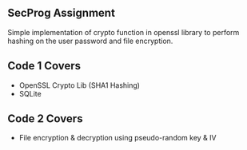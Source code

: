 ## SecProg Assignment
Simple implementation of crypto function in openssl library to perform hashing on the user password and file encryption.  

## Code 1 Covers
  * OpenSSL Crypto Lib (SHA1 Hashing)
  * SQLite 

## Code 2 Covers
  * File encryption & decryption using pseudo-random key & IV
